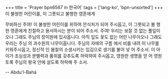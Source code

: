 +++
title = 'Prayer bpn6567 in 한국어'
tags = ['lang-ko', 'bpn-unsorted']
+++
이 불쌍한 어린이를, 이 그릇되고 불행한 영혼에게

무비하신 주여! 이 불쌍한 어린이를 위하여 안식처가 되어 주시옵고, 이 그릇되고 불 행한 영혼에게 친절하고 용서하시는 분이 되어 주소서. 주여! 우리는 보잘 것 없는 풀잎이오나 그래도 주님의 장미원에 있사옵니다. 아직 잎도 꽃도 없는 어린 나무이오나 그래도 우리는 주님 의 과수원의 나무이옵니다. 주님의 자애의 구름 에서 비를 내려 이 나무를 키워주시옵고, 정신적 인 봄철의 소생시키는 입김으로 생기를 불어 넣 어 주소서. 이 아이가 조심성과 분별력과 품위를 갖추도록 허락하여 주시옵고, 영원한 생명을 얻 어 영원토록 주님의 왕국 안에 살도록 허락해 주 소서.

-- Abdu'l-Bahá
